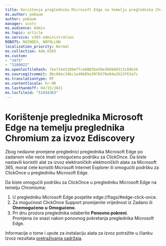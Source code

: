 ```yaml
---
title: Korištenje preglednika Microsoft Edge na temelju preglednika Chromium za izvoz Ediscovery
ms.author: pebaum
author: pebaum
manager: scotv
ms.audience: Admin
ms.topic: article
ms.service: o365-administration
ROBOTS: NOINDEX, NOFOLLOW
localization_priority: Normal
ms.collection: Adm_O365
ms.custom:
- "3473"
- "3100022"
ms.openlocfilehash: 7ee724e5109effce8883be50e360948313c84b34
ms.sourcegitcommit: 8bc60ec34bc1e40685e3976576e04a2623f63a7c
ms.translationtype: MT
ms.contentlocale: hr-HR
ms.lasthandoff: 04/15/2021
ms.locfileid: "51834363"
---
```

# <a name="using-microsoft-edge-based-on-chromium-browsers-for-ediscovery-export"></a>Korištenje preglednika Microsoft Edge na temelju preglednika Chromium za izvoz Ediscovery

Zbog nedavne promjene preglednici preglednika Microsoft Edge po zadanom više neće imati omogućenu podršku za ClickOnce. Da biste nastavili koristiti alat za izvoz elektroničkih elektroničkih alata za Microsoft 365, morat ćete koristiti Microsoft Internet Explorer ili omogućiti podršku za ClickOnce u pregledniku Microsoft Edge. 

Da biste omogućili podršku za ClickOnce u pregledniku Microsoft Edge na temelju Chromiuma: 
1. U pregledniku Microsoft Edge posjetite edge://flags/#edge-click-once.
2. Za mogućnost ClickOnce Support promijenite vrijednost iz Zadano ili **Onemogućeno** **u** **Omogućeno**. 
3. Pri dnu prozora preglednika odaberite **Ponovno pokreni**. <br>
 Promjena će snazi nakon ponovnog pokretanja preglednika Microsoft Edge. 

Informacije o tome i upute za instalaciju alata za izvoz potražite u članku Izvoz rezultata [ pretraživanja sadržaja](https://docs.microsoft.com/microsoft-365/compliance/export-search-results).